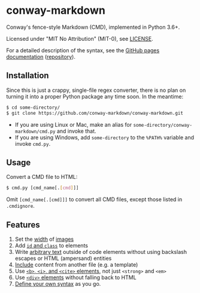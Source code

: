 # conway-markdown

Conway's fence-style Markdown (CMD), implemented in Python 3.6+.

Licensed under "MIT No Attribution" (MIT-0), see [LICENSE](LICENSE).

For a detailed description of the syntax,
see the [GitHub pages documentation][cmd-docs] ([repository][cmd-docs-repo]).

## Installation

Since this is just a crappy, single-file regex converter,
there is no plan on turning it into a proper Python package any time soon.
In the meantime:

````bash
$ cd some-directory/
$ git clone https://github.com/conway-markdown/conway-markdown.git
````

* If you are using Linux or Mac,
  make an alias for `some-directory/conway-markdown/cmd.py` and invoke that.
* If you are using Windows,
  add `some-directory` to the `%PATH%` variable and invoke `cmd.py`.

## Usage

Convert a CMD file to HTML:

````bash
$ cmd.py [cmd_name[.[cmd]]]
````

Omit `[cmd_name[.[cmd]]]` to convert all CMD files,
except those listed in `.cmdignore`.

## Features

1. Set the [width][attributes] of [images]
2. Add [`id` and `class`][attributes] to elements
3. Write [arbitrary text] outside of code elements
   without using backslash escapes or HTML (ampersand) entities
4. [Include] content from another file (e.g.&nbsp;a template)
5. Use [`<b>`, `<i>`, and `<cite>` elements][semantics],
   not just `<strong>` and `<em>`
6. Use [`<div>` elements][blocks] without falling back to HTML
7. [Define your own syntax][regex] as you go.

[cmd-docs]: https://conway-markdown.github.io/
[cmd-docs-repo]: https://github.com/conway-markdown/conway-markdown.github.io

[images]: https://conway-markdown.github.io/#images
[attributes]: https://conway-markdown.github.io/#attribute-specifications
[arbitrary text]: https://conway-markdown.github.io/#cmd-literals
[include]: https://conway-markdown.github.io/#inclusions
[semantics]: https://conway-markdown.github.io/#inline-semantics
[blocks]: https://conway-markdown.github.io/#blocks
[regex]: https://conway-markdown.github.io/#regex-replacements
